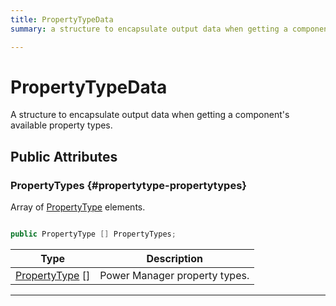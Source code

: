 ```yaml
---
title: PropertyTypeData
summary: a structure to encapsulate output data when getting a component's available property types. 

---
```


# PropertyTypeData




A structure to encapsulate output data when getting a component's available property types.   





## Public Attributes

### PropertyTypes {#propertytype-propertytypes}

Array of [PropertyType](/versioned_docs/version-31-Aug-2023/unity-api/api/UnityEngine.XR.MagicLeap/MLPowerManager/UnityEngine.XR.MagicLeap.MLPowerManager.md#enums-propertytype) elements. 

```csharp

public PropertyType [] PropertyTypes;

```

| Type | Description  | 
|--|--|
| [PropertyType](/versioned_docs/version-31-Aug-2023/unity-api/api/UnityEngine.XR.MagicLeap/MLPowerManager/UnityEngine.XR.MagicLeap.MLPowerManager.md#enums-propertytype) [] | Power Manager property types.  |





-----------


